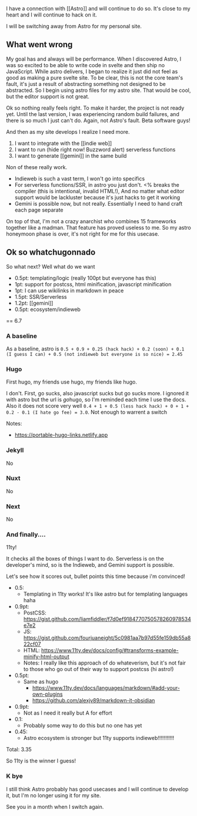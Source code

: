 I have a connection with [[Astro]] and will continue to do so. It's close to my heart and I will continue to hack on it.

I will be switching away from Astro for my personal site.

## What went wrong

My goal has and always will be performance. When I discovered Astro, I was so excited to be able to write code in svelte and then ship no JavaScript. While astro delivers, I began to realize it just did not feel as good as making a pure svelte site. To be clear, this is not the core team's fault, it's just a result of abstracting something not designed to be abstracted. So I begin using astro files for my astro site. That would be cool, but the editor support is not great.

Ok so nothing really feels right. To make it harder, the project is not ready yet. Until the last version, I was experiencing random build failures, and there is so much I just can't do. Again, not Astro's fault. Beta software guys!

And then as my site develops I realize I need more.

1. I want to integrate with the [[indie web]]
2. I want to run (hide right now! Buzzword alert) serverless functions
3. I want to generate [[gemini]] in the same build

Non of these really work.

- Indieweb is such a vast term, I won't go into specifics
- For serverless functions/SSR, in astro you just don't. <% breaks the compiler (this is intentional, invalid HTML!), And no matter what editor support would be lackluster because it's just hacks to get it working
- Gemini is possible now, but not really. Essentially I need to hand craft each page separate

On top of that, I'm not a crazy anarchist who combines 15 frameworks together like a madman. That feature has proved useless to me. So my astro honeymoon phase is over, it's not right for me for this usecase.

## Ok so whatchugonnado

So what next? Well what do we want

- 0.5pt: templating/logic (really 100pt but everyone has this)
- 1pt: support for postcss, html minification, javascript minification
- 1pt: I can use wikilinks in markdown in peace
- 1.5pt: SSR/Serverless
- 1.2pt: [[gemini]]
- 0.5pt: ecosystem/indieweb

== 6.7

### A baseline

As a baseline, astro is `0.5 + 0.9 + 0.25 (hack hack) + 0.2 (soon) + 0.1 (I guess I can) + 0.5 (not indieweb but everyone is so nice) = 2.45`

### Hugo

First hugo, my friends use hugo, my friends like hugo.

I don't. First, go sucks, also javascript sucks but go sucks more. I ignored it with astro but the url is *go*hugo, so I'm reminded each time I use the docs. Also it does not score very well `0.4 + 1 + 0.5 (less hack hack) + 0 + 1 + 0.2 - 0.1 (I hate go fee) = 3.0`. Not enough to warrent a switch

Notes:

- https://portable-hugo-links.netlify.app


### Jekyll

No

### Nuxt

No

### Next

No

### And finally....

11ty!

It checks all the boxes of things I want to do. Serverless is on the developer's mind, so is the Indieweb, and Gemini support is possible.

Let's see how it scores out, bullet points this time because i'm convinced!

- 0.5:
	- Templating in 11ty works! It's like astro but for templating languages haha
- 0.9pt:
	- PostCSS: https://gist.github.com/liamfiddler/f7d0ef9184770750578260978534e7e2
	- JS: https://gist.github.com/fourjuaneight/5c0981aa7b97d55fe159db55a822cf07
	- HTML: https://www.11ty.dev/docs/config/#transforms-example-minify-html-output
	- Notes: I really like this approach of do whateverism, but it's not fair to those who go out of their way to support postcss (hi astro!)
- 0.5pt:
	- Same as hugo
		- https://www.11ty.dev/docs/languages/markdown/#add-your-own-plugins
		- https://github.com/alexjv89/markdown-it-obsidian
- 0.9pt:
	- Not as I need it really but A for effort
- 0.1:
	- Probably some way to do this but no one has yet
- 0.45:
	- Astro ecosystem is stronger but 11ty supports indieweb!!!!!!!!!!!

Total: 3.35

So 11ty is the winner I guess!

### K bye

I still think Astro probably has good usecases and I will continue to develop it, but I'm no longer using it for my site.

See you in a month when I switch again.